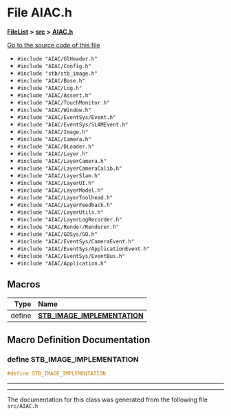

# File AIAC.h



[**FileList**](files.md) **>** [**src**](dir_68267d1309a1af8e8297ef4c3efbcdba.md) **>** [**AIAC.h**](AIAC_8h.md)

[Go to the source code of this file](AIAC_8h_source.md)



* `#include "AIAC/GlHeader.h"`
* `#include "AIAC/Config.h"`
* `#include "stb/stb_image.h"`
* `#include "AIAC/Base.h"`
* `#include "AIAC/Log.h"`
* `#include "AIAC/Assert.h"`
* `#include "AIAC/TouchMonitor.h"`
* `#include "AIAC/Window.h"`
* `#include "AIAC/EventSys/Event.h"`
* `#include "AIAC/EventSys/SLAMEvent.h"`
* `#include "AIAC/Image.h"`
* `#include "AIAC/Camera.h"`
* `#include "AIAC/DLoader.h"`
* `#include "AIAC/Layer.h"`
* `#include "AIAC/LayerCamera.h"`
* `#include "AIAC/LayerCameraCalib.h"`
* `#include "AIAC/LayerSlam.h"`
* `#include "AIAC/LayerUI.h"`
* `#include "AIAC/LayerModel.h"`
* `#include "AIAC/LayerToolhead.h"`
* `#include "AIAC/LayerFeedback.h"`
* `#include "AIAC/LayerUtils.h"`
* `#include "AIAC/LayerLogRecorder.h"`
* `#include "AIAC/Render/Renderer.h"`
* `#include "AIAC/GOSys/GO.h"`
* `#include "AIAC/EventSys/CameraEvent.h"`
* `#include "AIAC/EventSys/ApplicationEvent.h"`
* `#include "AIAC/EventSys/EventBus.h"`
* `#include "AIAC/Application.h"`
































































## Macros

| Type | Name |
| ---: | :--- |
| define  | [**STB\_IMAGE\_IMPLEMENTATION**](AIAC_8h.md#define-stb_image_implementation)  <br> |

## Macro Definition Documentation





### define STB\_IMAGE\_IMPLEMENTATION 

```C++
#define STB_IMAGE_IMPLEMENTATION 
```




<hr>

------------------------------
The documentation for this class was generated from the following file `src/AIAC.h`

